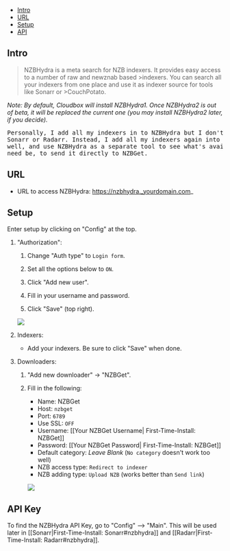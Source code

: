 

<!-- TOC depthFrom:1 depthTo:6 withLinks:1 updateOnSave:0 orderedList:1 -->

- [Intro](#intro)
- [URL](#URL)
- [Setup](#setup)
- [API](#api-key)

<!-- /TOC -->

## Intro


>NZBHydra is a meta search for NZB indexers. It provides easy access to a number of raw and newznab based >indexers. You can search all your indexers from one place and use it as indexer source for tools like Sonarr or >CouchPotato.

_Note: By default, Cloudbox will install NZBHydra1. Once NZBHydra2 is out of beta, it will be replaced the current one (you may install NZBHydra2 later, if you decide)._ 


<pre>
Personally, I add all my indexers in to NZBHydra but I don't connect it with 
Sonarr or Radarr. Instead, I add all my indexers again into Sonarr and Radarr, as 
well, and use NZBHydra as a separate tool to see what's available online and, if 
need be, to send it directly to NZBGet.
</pre>


## URL

- URL to access NZBHydra: https://nzbhydra._yourdomain.com_

## Setup

Enter setup by clicking on "Config" at the top.

1. "Authorization":

    1. Change "Auth type" to `Login form`.

    1. Set all the options below to `ON`.
    1. Click "Add new user". 
    1. Fill in your username and password.
    1. Click "Save" (top right).
    
    ![](https://i.imgur.com/IAxSk4P.png)

 1. Indexers:

    - Add your indexers. Be sure to click "Save" when done.

 1. Downloaders:

    1. "Add new downloader" -> "NZBGet".

    1. Fill in the following:
       - Name: NZBGet
       - Host: `nzbget`
       - Port: `6789`
       - Use SSL: `OFF`
       - Username: [[Your NZBGet Username| First-Time-Install: NZBGet]]
       - Password: [[Your NZBGet Password| First-Time-Install: NZBGet]]
       - Default category: _Leave Blank_ (`No category` doesn't work too well)
       - NZB access type: `Redirect to indexer`
       - NZB adding type: `Upload NZB` (works better than `Send link`) 
  
       ![](https://i.imgur.com/n3ZV0Ki.png)

## API Key

To find the NZBHydra API Key, go to "Config" --> "Main". This will be used later in [[Sonarr|First-Time-Install: Sonarr#nzbhydra]] and [[Radarr|First-Time-Install: Radarr#nzbhydra]].